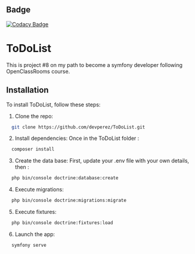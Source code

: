 
## Badge

[![Codacy Badge](https://app.codacy.com/project/badge/Grade/199b3f9a83e146e0b906cb8bcc315471)](https://app.codacy.com/gh/devperez/ToDoList/dashboard?utm_source=gh&utm_medium=referral&utm_content=&utm_campaign=Badge_grade)
# ToDoList

This is project #8 on my path to become a symfony developer following OpenClassRooms course.



## Installation

To install ToDoList, follow these steps:

1. Clone the repo:
```bash
  git clone https://github.com/devperez/ToDoList.git
```

2. Install dependencies:
Once in the ToDoList folder :
```bash
  composer install
```

3. Create the data base:
First, update your .env file with your own details, then :
```bash
  php bin/console doctrine:database:create
```

4. Execute migrations:
```bash
  php bin/console doctrine:migrations:migrate
```

5. Execute fixtures:
```bash
  php bin/console doctrine:fixtures:load
```

6. Launch the app:
```bash
  symfony serve
```